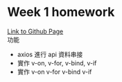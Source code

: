 # Week 1 homework  
 [Link to Github Page](https://changgengwu.github.io/vue-hexshool-summercamp/homework/week1/)  
 功能
- axios 進行 api 資料串接
- 實作 v-on, v-for, v-bind, v-if
- 實作 v-on v-for v-bind v-if
